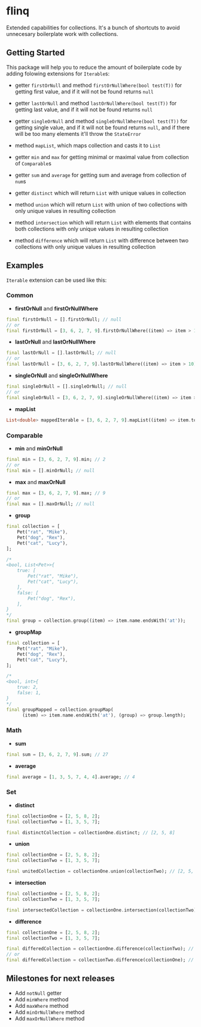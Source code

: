 # flinq

Extended capabilities for collections.
It's a bunch of shortcuts to avoid unnecesary boilerplate work with collections.

## Getting Started

This package will help you to reduce the amount of boilerplate code by adding folowing extensions for `Iterable`s:

* getter `firstOrNull` and method `firstOrNullWhere(bool test(T))` for getting first value, and if it will not be found returns `null`

* getter `lastOrNull` and method `lastOrNullWhere(bool test(T))` for getting last value, and if it will not be found returns `null`

* getter `singleOrNull` and method `singleOrNullWhere(bool test(T))` for getting single value, and if it will not be found returns `null`, and if there will be too many 
elements it'll throw the `StateError`

* method `mapList`, which maps collection and casts it to `List`

* getter `min` and `max` for getting minimal or maximal value from collection of `Comparable`s

* getter `sum` and `average` for getting sum and average from collection of `num`s

* getter `distinct` which will return `List` with unique values in collection

* method `union` which will return `List` with union of two collections with only unique values in resulting collection

* method `intersection` which will return `List` with elements that contains both collections with only unique values in resulting collection

* method `difference` which will return `List` with difference between two collections with only unique values in resulting collection

## Examples

`Iterable` extension can be used like this:

### Common

* **firstOrNull** and **firstOrNullWhere**

```dart
final firstOrNull = [].firstOrNull; // null
// or
final firstOrNull = [3, 6, 2, 7, 9].firstOrNullWhere((item) => item > 10); // null
```

* **lastOrNull** and **lastOrNullWhere**

```dart
final lastOrNull = [].lastOrNull; // null
// or
final lastOrNull = [3, 6, 2, 7, 9].lastOrNullWhere((item) => item > 10); // null
```

* **singleOrNull** and **singleOrNullWhere**

```dart
final singleOrNull = [].singleOrNull; // null
// or
final singleOrNull = [3, 6, 2, 7, 9].singleOrNullWhere((item) => item > 3); // null
```

* **mapList**

```dart
List<double> mappedIterable = [3, 6, 2, 7, 9].mapList((item) => item.toDouble());
```

### Comparable

* **min** and **minOrNull**

```dart
final min = [3, 6, 2, 7, 9].min; // 2
// or
final min = [].minOrNull; // null
```

* **max** and **maxOrNull**

```dart
final max = [3, 6, 2, 7, 9].max; // 9
// or
final max = [].maxOrNull; // null
```

* **group**

```dart
final collection = [
    Pet("rat", "Mike"),
    Pet("dog", "Rex"),
    Pet("cat", "Lucy"),
];

/*
<bool, List<Pet>>{
    true: [
        Pet("rat", "Mike"),
        Pet("cat", "Lucy"),
    ],
    false: [
        Pet("dog", "Rex"),
    ],
}
*/
final group = collection.group((item) => item.name.endsWith('at'));
```

* **groupMap**

```dart
final collection = [
    Pet("rat", "Mike"),
    Pet("dog", "Rex"),
    Pet("cat", "Lucy"),
];

/*
<bool, int>{
    true: 2,
    false: 1,
}
*/
final groupMapped = collection.groupMap(
      (item) => item.name.endsWith('at'), (group) => group.length);
```

### Math

* **sum**

```dart
final sum = [3, 6, 2, 7, 9].sum; // 27
```

* **average**

```dart
final average = [1, 3, 5, 7, 4, 4].average; // 4
```

### Set

* **distinct**

```dart
final collectionOne = [2, 5, 8, 2];
final collectionTwo = [1, 3, 5, 7];

final distinctCollection = collectionOne.distinct; // [2, 5, 8]
```

* **union**

```dart
final collectionOne = [2, 5, 8, 2];
final collectionTwo = [1, 3, 5, 7];

final unitedCollection = collectionOne.union(collectionTwo); // [2, 5, 8, 1, 3, 7]
```

* **intersection**

```dart
final collectionOne = [2, 5, 8, 2];
final collectionTwo = [1, 3, 5, 7];

final intersectedCollection = collectionOne.intersection(collectionTwo); // [5]
```

* **difference**

```dart
final collectionOne = [2, 5, 8, 2];
final collectionTwo = [1, 3, 5, 7];

final differedCollection = collectionOne.difference(collectionTwo); // [2, 8]
// or
final differedCollection = collectionTwo.difference(collectionOne); // [1, 3, 7]
```

## Milestones for next releases

* Add `notNull` getter
* Add `minWhere` method
* Add `maxWhere` method
* Add `minOrNullWhere` method
* Add `maxOrNullWhere` method
